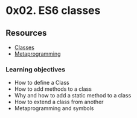 # 0x02. ES6 classes
## Resources
* [Classes](https://intranet.alxswe.com/rltoken/IDo2mlwrId8srxeBNEjftw)
* [Metaprogramming](https://intranet.alxswe.com/rltoken/CQS69TtR8objrRABVPVNZA)
### Learning objectives
* How to define a Class
* How to add methods to a class
* Why and how to add a static method to a class
* How to extend a class from another
* Metaprogramming and symbols